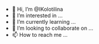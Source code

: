 - 👋 Hi, I’m @IKolotilina
- 👀 I’m interested in ...
- 🌱 I’m currently learning ...
- 💞️ I’m looking to collaborate on ...
- 📫 How to reach me ...

<!---
IKolotilina/IKolotilina is a ✨ special ✨ repository because its `README.md` (this file) appears on your GitHub profile.
You can click the Preview link to take a look at your changes.
--->
